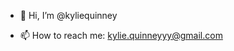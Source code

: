 - 👋 Hi, I’m @kyliequinney

- 📫 How to reach me: kylie.quinneyyy@gmail.com

<!---
kyliequinney/kyliequinney is a ✨ special ✨ repository because its `README.md` (this file) appears on your GitHub profile.
You can click the Preview link to take a look at your changes.
--->
